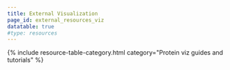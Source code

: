 ```yaml
---
title: External Visualization
page_id: external_resources_viz
datatable: true
#type: resources
---
```


{% include resource-table-category.html category="Protein viz guides and tutorials" %}
